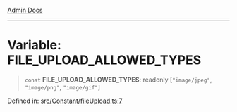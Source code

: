 [Admin Docs](/)

---

# Variable: FILE_UPLOAD_ALLOWED_TYPES

> `const` **FILE_UPLOAD_ALLOWED_TYPES**: readonly \[`"image/jpeg"`, `"image/png"`, `"image/gif"`\]

Defined in: [src/Constant/fileUpload.ts:7](https://github.com/PalisadoesFoundation/talawa-admin/blob/main/src/Constant/fileUpload.ts#L7)
